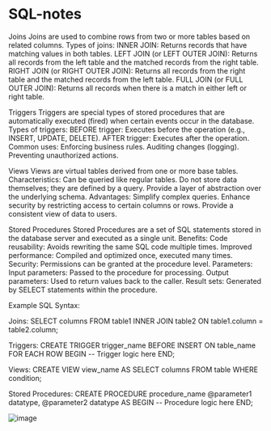 # SQL-notes
Joins
Joins are used to combine rows from two or more tables based on related columns.
Types of joins:
INNER JOIN: Returns records that have matching values in both tables.
LEFT JOIN (or LEFT OUTER JOIN): Returns all records from the left table and the matched records from the right table.
RIGHT JOIN (or RIGHT OUTER JOIN): Returns all records from the right table and the matched records from the left table.
FULL JOIN (or FULL OUTER JOIN): Returns all records when there is a match in either left or right table.



Triggers
Triggers are special types of stored procedures that are automatically executed (fired) when certain events occur in the database.
Types of triggers:
BEFORE trigger: Executes before the operation (e.g., INSERT, UPDATE, DELETE).
AFTER trigger: Executes after the operation.
Common uses:
Enforcing business rules.
Auditing changes (logging).
Preventing unauthorized actions.



Views
Views are virtual tables derived from one or more base tables.
Characteristics:
Can be queried like regular tables.
Do not store data themselves; they are defined by a query.
Provide a layer of abstraction over the underlying schema.
Advantages:
Simplify complex queries.
Enhance security by restricting access to certain columns or rows.
Provide a consistent view of data to users.



Stored Procedures
Stored Procedures are a set of SQL statements stored in the database server and executed as a single unit.
Benefits:
Code reusability: Avoids rewriting the same SQL code multiple times.
Improved performance: Compiled and optimized once, executed many times.
Security: Permissions can be granted at the procedure level.
Parameters:
Input parameters: Passed to the procedure for processing.
Output parameters: Used to return values back to the caller.
Result sets: Generated by SELECT statements within the procedure.


Example SQL Syntax:



Joins:
SELECT columns
FROM table1
INNER JOIN table2 ON table1.column = table2.column;


Triggers:
CREATE TRIGGER trigger_name
BEFORE INSERT ON table_name
FOR EACH ROW
BEGIN
    -- Trigger logic here
END;


Views:
CREATE VIEW view_name AS
SELECT columns
FROM table
WHERE condition;


Stored Procedures:
CREATE PROCEDURE procedure_name
    @parameter1 datatype,
    @parameter2 datatype
AS
BEGIN
    -- Procedure logic here
END;



![image](https://github.com/user-attachments/assets/55e6d66a-cc46-4a0f-a58b-239116428f46)



